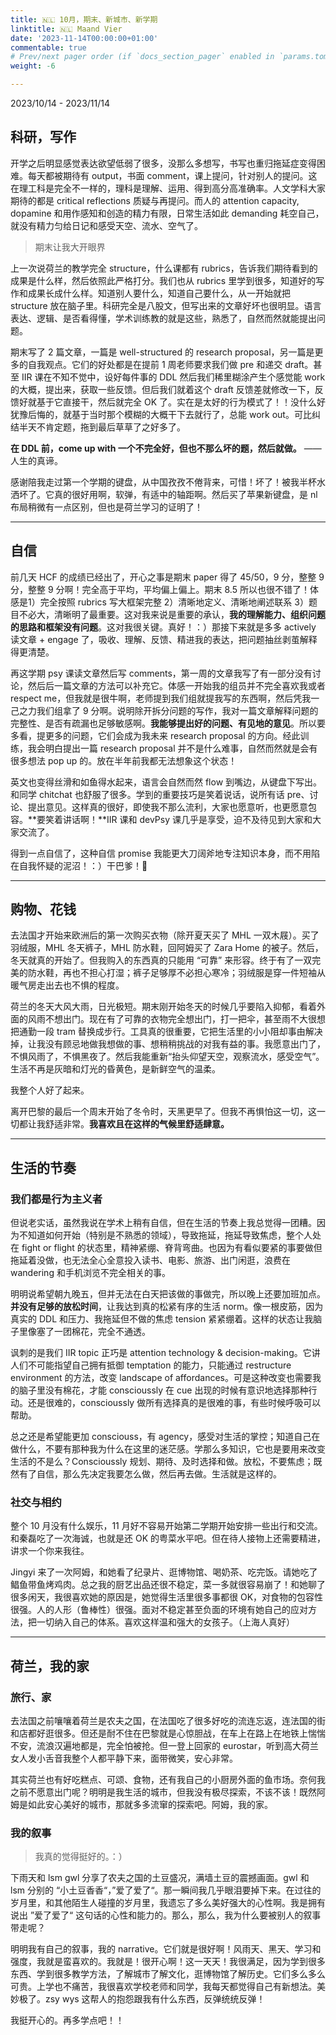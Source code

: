 ```yaml
---
title: 🇳🇱 10月，期末、新城市、新学期
linktitle: 🇳🇱 Maand Vier
date: '2023-11-14T00:00:00+01:00'
commentable: true
# Prev/next pager order (if `docs_section_pager` enabled in `params.toml`)
weight: -6

---
```


2023/10/14 - 2023/11/14

## 科研，写作

开学之后明显感觉表达欲望低弱了很多，没那么多想写，书写也重归拖延症变得困难。每天都被期待有 output，书面 comment，课上提问，针对别人的提问。这在理工科是完全不一样的，理科是理解、运用、得到高分高准确率。人文学科大家期待的都是 critical reflections 质疑与再提问。而人的 attention capacity, dopamine 和用作感知和创造的精力有限，日常生活如此 demanding 耗空自己，就没有精力匀给日记和感受天空、流水、空气了。

> 期末让我大开眼界

上一次说荷兰的教学完全 structure，什么课都有 rubrics，告诉我们期待看到的成果是什么样，然后依照此严格打分。我们也从 rubrics 里学到很多，知道好的写作和成果长成什么样。知道别人要什么，知道自己要什么，从一开始就把 structure 放在脑子里。科研完全是八股文，但写出来的文章好坏也很明显。语言表达、逻辑、是否看得懂，学术训练教的就是这些，熟悉了，自然而然就能提出问题。

期末写了 2 篇文章，一篇是 well-structured 的 research proposal，另一篇是更多的自我观点。它们的好处都是在提前 1 周老师要求我们做 pre 和递交 draft。甚至 IIR 课在不知不觉中，设好每件事的 DDL 然后我们稀里糊涂产生个感觉能 work 的大概，提出来，获取一些反馈。但后我们就着这个 draft 反馈差就修改一下，反馈好就基于它直接干，然后就完全 OK 了。实在是太好的行为模式了！！没什么好犹豫后悔的，就基于当时那个模糊的大概干下去就行了，总能 work out。可比纠结半天不肯定题，拖到最后草草了之好多了。

**在 DDL 前，come up with 一个不完全好，但也不那么坏的题，然后就做。** ——人生的真谛。

感谢陪我走过第一个学期的键盘，从中国孜孜不倦背来，可惜！坏了！被我半杯水洒坏了。它真的很好用啊，软弹，有适中的轴距啊。然后买了苹果新键盘，是 nl 布局稍微有一点区别，但也是荷兰学习的证明了！

---

## 自信

前几天 HCF 的成绩已经出了，开心之事是期末 paper 得了 45/50，9 分，整整 9 分，整整 9 分啊！完全高于平均，平均偏上偏上。期末 8.5 所以也很不错了！体感是1）完全按照 rubrics 写大框架完整 2）清晰地定义、清晰地阐述联系 3）题目不必大，清晰明了最重要。这对我来说是重要的承认，**我的理解能力、组织问题的思路和框架没有问题**。这对我很关键。真好！：）那接下来就是多多 actively 读文章 + engage 了，吸收、理解、反馈、精进我的表达，把问题抽丝剥茧解释得更清楚。

再这学期 psy 课读文章然后写 comments，第一周的文章我写了有一部分没有讨论，然后后一篇文章的方法可以补充它。体感一开始我的组员并不完全喜欢我或者 respect me，但我就是很牛啊，老师提到我们组就提我写的东西啊，然后凭我一己之力我们组拿了 9 分啊。说明除开拆分问题的写作，我对一篇文章解释问题的完整性、是否有疏漏也足够敏感啊。**我能够提出好的问题、有见地的意见**。所以要多看，提更多的问题，它们会成为我未来 research proposal 的方向。经此训练，我会明白提出一篇 research proposal 并不是什么难事，自然而然就是会有很多想法 pop up 的。放在半年前我都无法想象这个状态！

英文也变得丝滑和如鱼得水起来，语言会自然而然 flow 到嘴边，从键盘下写出。和同学 chitchat 也舒服了很多。学到的重要技巧是笑着说话，说所有话 pre、讨论、提出意见。这样真的很好，即使我不那么流利，大家也愿意听，也更愿意包容。**要笑着讲话啊！**IIR 课和 devPsy 课几乎是享受，迫不及待见到大家和大家交流了。

得到一点自信了，这种自信 promise 我能更大刀阔斧地专注知识本身，而不用陷在自我怀疑的泥沼！：）干巴爹！🎉

---

## 购物、花钱

去法国才开始来欧洲后的第一次购买衣物（除开夏天买了 MHL 一双木屐）。买了羽绒服，MHL 冬天裤子，MHL 防水鞋，回阿姆买了 Zara Home 的被子。然后，冬天就真的开始了。但我购入的东西真的只能用 “可靠” 来形容。终于有了一双完美的防水鞋，再也不担心打湿；裤子足够厚不必担心寒冷；羽绒服是穿一件短袖从暖气房走出去也不惧的程度。

荷兰的冬天大风大雨，日光极短。期末刚开始冬天的时候几乎要陷入抑郁，看着外面的风雨不想出门。现在有了可靠的衣物完全想出门，打一把伞，甚至雨不大很想把通勤一段 tram 替换成步行。工具真的很重要，它把生活里的小小阻却事由解决掉，让我没有顾忌地做我想做的事、想稍稍挑战的对我有益的事。我愿意出门了，不惧风雨了，不惧黑夜了。然后我能重新“抬头仰望天空，观察流水，感受空气”。生活不再是灰暗和灯光的昏黄色，是新鲜空气的温柔。

我整个人好了起来。

离开巴黎的最后一个周末开始了冬令时，天黑更早了。但我不再惧怕这一切，这一切都让我舒适非常。**我喜欢且在这样的气候里舒适肆意。**

---

## 生活的节奏

### 我们都是行为主义者

但说老实话，虽然我说在学术上稍有自信，但在生活的节奏上我总觉得一团糟。因为不知道如何开始（特别是不熟悉的领域），导致拖延，拖延导致焦虑，整个人处在 fight or flight 的状态里，精神紧绷、脊背弯曲。也因为有看似要紧的事要做但拖延着没做，也无法全心全意投入读书、电影、旅游、出门闲逛，浪费在 wandering 和手机浏览不完全相关的事。

明明说希望朝九晚五，但并无法在白天把该做的事做完，所以晚上还要加班加点。**并没有足够的放松时间**，让我达到真的松紧有序的生活 norm。像一根皮筋，因为真实的 DDL 和压力、我拖延但不做的焦虑 tension 紧紧绷着。这样的状态让我脑子里像塞了一团棉花，完全不通透。

讽刺的是我们 IIR topic 正巧是 attention technology & decision-making。它讲人们不可能指望自己拥有抵御 temptation 的能力，只能通过 restructure environment 的方法，改变 landscape of affordances。可是这种改变也需要我的脑子里没有棉花，才能 conscioussly 在 cue 出现的时候有意识地选择那种行动。还是很难的，conscioussly 做所有选择真的是很难的事，有些时候呼吸可以帮助。

总之还是希望能更加 consciouss，有 agency，感受对生活的掌控；知道自己在做什么，不要有那种我为什么在这里的迷茫感。学那么多知识，它也是要用来改变生活的不是么？Conscioussly 规划、期待、及时选择和做。放松，不要焦虑；既然有了自信，那么先决定我要怎么做，然后再去做。生活就是这样的。

### 社交与相约

整个 10 月没有什么娱乐，11 月好不容易开始第二学期开始安排一些出行和交流。和秦磊吃了一次海诚，也就是还 OK 的粤菜水平吧。但在待人接物上还需要精进，讲求一个你来我往。

Jingyi 来了一次阿姆，和她看了纪录片、逛博物馆、喝奶茶、吃完饭。请她吃了鲳鱼带鱼烤鸡肉。总之我的厨艺出品还很不稳定，菜一多就很容易崩了！和她聊了很多闲天，我很喜欢她的原因是，她觉得生活里很多事都很 OK，对食物的包容性很强。人的人形（鲁棒性）很强。面对不稳定甚至负面的环境有她自己的应对方法，把一切纳入自己的体系。喜欢这样温和强大的女孩子。（上海人真好）

---

## 荷兰，我的家

### 旅行、家

去法国之前嚷嚷着荷兰是农夫之国，在法国吃了很多好吃的流连忘返，连法国的街和店都好逛很多。但还是耐不住在巴黎就是心惊胆战，在车上在路上在地铁上惴惴不安，流浪汉遍地都是，完全怕被抢。但一登上回家的 eurostar，听到高大荷兰女人发小舌音我整个人都平静下来，面带微笑，安心非常。

其实荷兰也有好吃糕点、可颂、食物，还有我自己的小厨房外面的鱼市场。奈何我之前不愿意出门呢？明明是我生活的城市，但我没有极尽探索，不该不该！既然阿姆是如此安心美好的城市，那就多多流窜的探索吧。阿姆，我的家。

### 我的叙事

> 我真的觉得挺好的。：）

下雨天和 lsm gwl 分享了农夫之国的土豆盛况，满墙土豆的震撼画面。gwl 和 lsm 分别的 “小土豆香香“，”爱了爱了“。那一瞬间我几乎眼泪要掉下来。在过往的岁月里，和其他陌生人碰撞的岁月里，我遗忘了多么美好强大的心性啊。我是拥有说出 ”爱了爱了“ 这句话的心性和能力的。那么，那么，我为什么要被别人的叙事带走呢？

明明我有自己的叙事，我的 narrative。它们就是很好啊！风雨天、黑天、学习和强度，我就是蛮喜欢的。我就是！很开心啊！这一天天！我很满足，因为学到很多东西、学到很多教学方法，了解城市了解文化，逛博物馆了解历史。它们多么多么可贵。上学也不痛苦，我很喜欢学校老师和同学，我每天都觉得自己有新想法。美妙极了。zsy wys 这帮人的抱怨跟我有什么东西，反弹统统反弹！

我挺开心的。再多学点吧！！